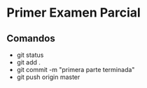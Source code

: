 # Primer Examen Parcial

## Comandos

* git status
* git add .
* git commit -m "primera parte terminada"
* git push origin master